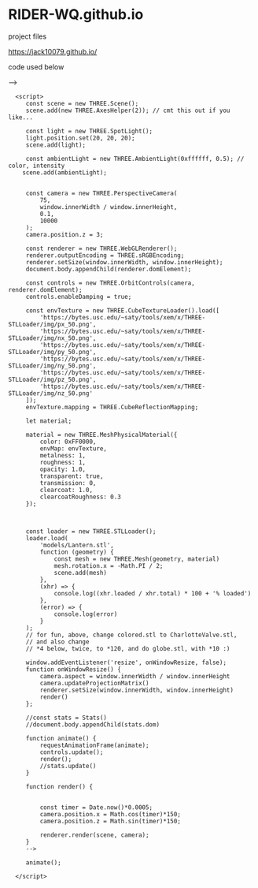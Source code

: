 # RIDER-WQ.github.io
project files

https://jack10079.github.io/


code used below
<!-- adapted from https://threejs.org/examples/webgl_loader_stl and https://sbcode.net/threejs/loaders-stl/ -->

<!--
a. copy and save all of this, into your own .html, eg. fun.html
b. create an img/ folder, place 6 cubemap photos (eg of your room!)
c. edit fun.html, remove 'https://bytes.usc.edu/~saty/tools/xem/x/THREE-STLLoader/' 6 times [so you only have img/...]
d. create models/your-model.stl
e. edit fun.html, remove https://bytes.usc.edu/~saty/... in the loader.load() call, instead put in models/your-model.stl
f. load fun.html into your browser - ta-da!!
-->


<!DOCTYPE html>
<html lang="en">
   <head>
      <title>STL loader</title>
      <meta charset="utf-8">
      <meta name="viewport" content="width=device-width, user-scalable=no, minimum-scale=1.0, maximum-scale=1.0">
      <script src="https://unpkg.com/three@0.146.0/build/three.min.js" crossorigin="anonymous" referrerpolicy="no-referrer"></script>
      <script src="https://unpkg.com/three@0.146.0/examples/js/loaders/STLLoader.js" crossorigin="anonymous" referrerpolicy="no-referrer"></script>
      <script src="https://unpkg.com/three@0.146.0/examples/js/controls/OrbitControls.js" crossorigin="anonymous" referrerpolicy="no-referrer"></script>
   </head>
   <body>
   -->

      <script>
         const scene = new THREE.Scene(); 
         scene.add(new THREE.AxesHelper(2)); // cmt this out if you like...
         
         const light = new THREE.SpotLight();
         light.position.set(20, 20, 20);
         scene.add(light);

         const ambientLight = new THREE.AmbientLight(0xffffff, 0.5); // color, intensity
        scene.add(ambientLight);

         
         const camera = new THREE.PerspectiveCamera(
             75,
             window.innerWidth / window.innerHeight,
             0.1,
             10000
         );
         camera.position.z = 3;
         
         const renderer = new THREE.WebGLRenderer();
         renderer.outputEncoding = THREE.sRGBEncoding;
         renderer.setSize(window.innerWidth, window.innerHeight);
         document.body.appendChild(renderer.domElement);
         
         const controls = new THREE.OrbitControls(camera, renderer.domElement);
         controls.enableDamping = true;
         
         const envTexture = new THREE.CubeTextureLoader().load([
             'https://bytes.usc.edu/~saty/tools/xem/x/THREE-STLLoader/img/px_50.png',
             'https://bytes.usc.edu/~saty/tools/xem/x/THREE-STLLoader/img/nx_50.png',
             'https://bytes.usc.edu/~saty/tools/xem/x/THREE-STLLoader/img/py_50.png',
             'https://bytes.usc.edu/~saty/tools/xem/x/THREE-STLLoader/img/ny_50.png',
             'https://bytes.usc.edu/~saty/tools/xem/x/THREE-STLLoader/img/pz_50.png',
             'https://bytes.usc.edu/~saty/tools/xem/x/THREE-STLLoader/img/nz_50.png'
         ]);
         envTexture.mapping = THREE.CubeReflectionMapping;

         let material;
         
         material = new THREE.MeshPhysicalMaterial({
             color: 0xFF0000,
             envMap: envTexture,
             metalness: 1,
             roughness: 1,
             opacity: 1.0,
             transparent: true,
             transmission: 0,
             clearcoat: 1.0,
             clearcoatRoughness: 0.3
         });

         
         
         const loader = new THREE.STLLoader();
         loader.load(
             'models/Lantern.stl',
             function (geometry) {
                 const mesh = new THREE.Mesh(geometry, material)
                 mesh.rotation.x = -Math.PI / 2;
                 scene.add(mesh)
             },
             (xhr) => {
                 console.log((xhr.loaded / xhr.total) * 100 + '% loaded')
             },
             (error) => {
                 console.log(error)
             }
         );
         // for fun, above, change colored.stl to CharlotteValve.stl, 
         // and also change 
         // *4 below, twice, to *120, and do globe.stl, with *10 :)
         
         window.addEventListener('resize', onWindowResize, false);
         function onWindowResize() {
             camera.aspect = window.innerWidth / window.innerHeight
             camera.updateProjectionMatrix()
             renderer.setSize(window.innerWidth, window.innerHeight)
             render()
         };
         
         //const stats = Stats()
         //document.body.appendChild(stats.dom)
         
         function animate() {
             requestAnimationFrame(animate);
             controls.update();
             render();
             //stats.update()
         }
         
         function render() {
         
         
             const timer = Date.now()*0.0005;
             camera.position.x = Math.cos(timer)*150;
             camera.position.z = Math.sin(timer)*150;
         
             renderer.render(scene, camera);
         }
         -->
         
         animate();
         	
      </script>
   </body>
</html>
